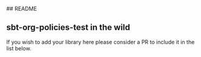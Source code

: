 ## README

## sbt-org-policies-test in the wild

If you wish to add your library here please consider a PR to include it in the list below.
